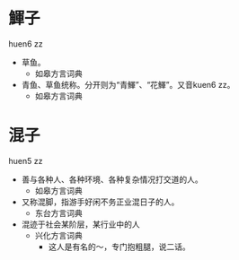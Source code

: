 









# 鯶子
huen6 zz
+ 草鱼。
  * 如皋方言词典
+ 青鱼、草鱼统称。分开则为“青鯶”、“花鯶”。又音kuen6 zz。
  * 如皋方言词典

# 混子
huen5 zz
+ 善与各种人、各种环境、各种复杂情况打交道的人。
  * 如皋方言词典
+ 又称混脚，指游手好闲不务正业混日子的人。
  * 东台方言词典
+ 混迹于社会某阶层，某行业中的人
  * 兴化方言词典
    - 这人是有名的～，专门抱粗腿，说二话。
